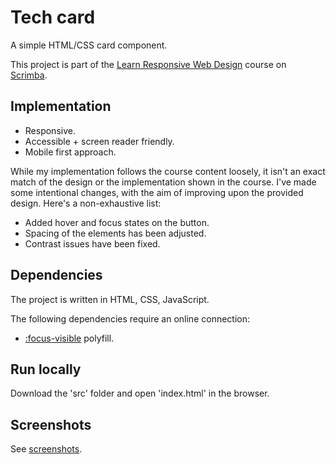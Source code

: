 # Tech card

A simple HTML/CSS card component.

This project is part of the [Learn Responsive Web Design](https://scrimba.com/learn/responsive) course on [Scrimba](https://scrimba.com).

## Implementation

* Responsive.
* Accessible + screen reader friendly.
* Mobile first approach.

While my implementation follows the course content loosely, it isn't an exact match of the design or the implementation shown in the course. I've made some intentional changes, with the aim of improving upon the provided design. Here's a non-exhaustive list:

* Added hover and focus states on the button.
* Spacing of the elements has been adjusted.
* Contrast issues have been fixed.

## Dependencies

The project is written in HTML, CSS, JavaScript.

The following dependencies require an online connection:

* [:focus-visible](https://github.com/WICG/focus-visible) polyfill.

## Run locally

Download the 'src' folder and open 'index.html' in the browser.

## Screenshots

See [screenshots](screenshots/).
